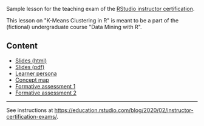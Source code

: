 Sample lesson for the teaching exam of the [RStudio instructor certification](https://education.rstudio.com/trainers/).

This lesson on "K-Means Clustering in R" is meant to be a part of the (fictional) undergraduate course "Data Mining with R". 

## Content

* [Slides (html)](https://unmnn.github.io/sample-lesson-kmeans/slides-kmeans.html)
* [Slides (pdf)](slides-kmeans.pdf)
* [Learner persona](https://unmnn.github.io/sample-lesson-kmeans/slides-kmeans.html#learner-persona)
* [Concept map](https://unmnn.github.io/sample-lesson-kmeans/slides-kmeans.html#concept-map)
* [Formative assessment 1](https://unmnn.github.io/sample-lesson-kmeans/slides-kmeans.html#formative-assessment-1)
* [Formative assessment 2](https://unmnn.github.io/sample-lesson-kmeans/slides-kmeans.html#formative-assessment-2)

---

See instructions at <https://education.rstudio.com/blog/2020/02/instructor-certification-exams/>.
